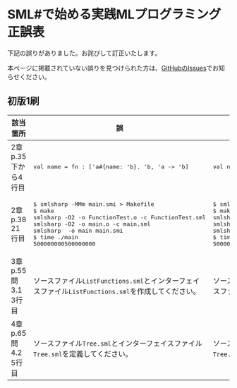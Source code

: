 # SML#で始める実践MLプログラミング 正誤表

下記の誤りがありました。お詫びして訂正いたします。

本ページに掲載されていない誤りを見つけられた方は、[GitHubのIssues]でお知らせください。

[GitHubのIssues]: https://github.com/smlsharp/mlpractice-book/issues

## 初版1刷

<table>
<thead>
<tr><th>該当箇所</th><th>誤</th><th>正</th></tr>
</thead>
<tbody>

<tr>
<td>2章 p.35 下から4行目</td>
<td>
<pre>
val name = fn : ['a#{name: 'b}. 'b, 'a -> 'b]
</pre>
</td>
<td>
<pre>
val name = fn : ['a#{name: 'b}, 'b. 'a -> 'b]
</pre>
</td>
</tr>

<tr>
<td>2章 p.38 21行目</td>
<td>
<pre>
$ smlsharp -MMm main.smi &gt; Makefile
$ make
smlsharp -O2 -o FunctionTest.o -c FunctionTest.sml
smlsharp -O2 -o main.o -c main.sml
smlsharp  -o main main.smi
$ time ./main
500000000500000000
</pre>
</td>
<td>
<pre>
$ smlsharp -MMm <strong>Main.smi</strong> &gt; Makefile
$ make
smlsharp -O2 -o FunctionTest.o -c FunctionTest.sml
smlsharp -O2 -o <strong>Main.o</strong> -c <strong>Main.sml</strong>
smlsharp  -o <strong>Main</strong> <strong>Main.smi</strong>
$ time <strong>./Main</strong>
500000000500000000
</pre>
</td>
</tr>

<tr>
<td>3章 p.55 問3.1 3行目</td>
<td>
<p>
ソースファイル<code>ListFunctions.sml</code>とインターフェイスファイル<code>ListFunctions.sml</code>を作成してください。
</p>
</td>
<td>
<p>
ソースファイル<code>ListFunctions.sml</code>とインターフェイスファイル<code>ListFunctions.<strong>smi</strong></code>を作成してください。
</p>
</td>
</tr>

<tr>
<td>4章 p.65 問4.2 5行目</td>
<td>
<p>
ソースファイル<code>Tree.sml</code>とインターフェイスファイル<code>Tree.sml</code>を定義してください。
</p>
</td>
<td>
<p>
ソースファイル<code>Tree.sml</code>とインターフェイスファイル<code>Tree.<strong>smi</strong></code>を<strong>作成</strong>してください。
</p>
</td>
</tr>

</tbody>
</table>
